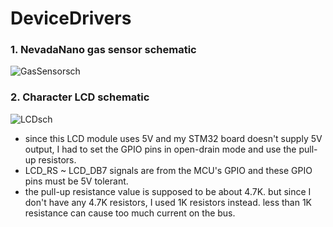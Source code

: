 # DeviceDrivers


### 1. NevadaNano gas sensor schematic

![GasSensorsch](https://user-images.githubusercontent.com/57129682/140460841-024fd175-b948-4580-989b-731239a00f9b.png)


### 2. Character LCD schematic

![LCDsch](https://user-images.githubusercontent.com/57129682/140460947-46b99565-3525-41fb-b86f-01279c1a6813.png)

+ since this LCD module uses 5V and my STM32 board doesn't supply 5V output, I had to set the GPIO pins in open-drain mode and use the pull-up resistors. 
+ LCD_RS ~ LCD_DB7 signals are from the MCU's GPIO and these GPIO pins must be 5V tolerant.
+ the pull-up resistance value is supposed to be about 4.7K. but since I don't have any 4.7K resistors, I used 1K resistors instead. less than 1K resistance can cause too much current on the bus.
